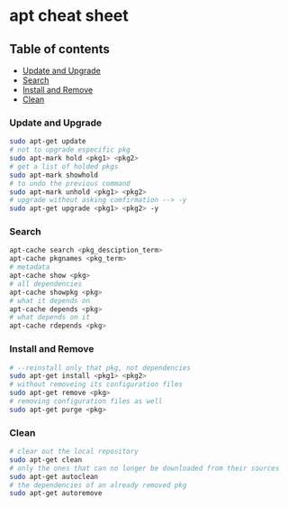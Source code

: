 # apt cheat sheet

## Table of contents
* [Update and Upgrade](#Update-and-Upgrade)
* [Search](#Search)
* [Install and Remove](#Install-and-Remove)
* [Clean](#Clean)

### Update and Upgrade
```sh
sudo apt-get update
# not to upgrade especific pkg
sudo apt-mark hold <pkg1> <pkg2>
# get a list of holded pkgs
sudo apt-mark showhold
# to undo the previous command
sudo apt-mark unhold <pkg1> <pkg2>
# upgrade without asking comfirmation --> -y
sudo apt-get upgrade <pkg1> <pkg2> -y
```

### Search
```sh
apt-cache search <pkg_desciption_term>
apt-cache pkgnames <pkg_term>
# metadata
apt-cache show <pkg>
# all dependencies
apt-cache showpkg <pkg>
# what it depends on
apt-cache depends <pkg>
# what depends on it
apt-cache rdepends <pkg>
```

### Install and Remove
```sh
# --reinstall only that pkg, not dependencies
sudo apt-get install <pkg1> <pkg2>
# without removeing its configuration files
sudo apt-get remove <pkg>
# removing configuration files as well
sudo apt-get purge <pkg>
```

### Clean
```sh
# clear out the local repository
sudo apt-get clean
# only the ones that can no longer be downloaded from their sources
sudo apt-get autoclean
# the dependencies of an already removed pkg
sudo apt-get autoremove
```

